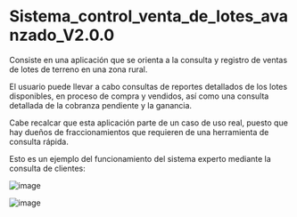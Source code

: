 # Sistema_control_venta_de_lotes_avanzado_V2.0.0

Consiste en una aplicación que se orienta a la consulta y registro de ventas de lotes de terreno en una zona rural. 

El usuario puede llevar a cabo consultas de reportes detallados de los lotes disponibles, en proceso de compra y vendidos, así como una consulta detallada de la cobranza pendiente y la ganancia.

Cabe recalcar que esta aplicación parte de un caso de uso real, puesto que hay dueños de fraccionamientos que requieren de una herramienta de consulta rápida. 

Esto es un ejemplo del funcionamiento del sistema experto mediante la consulta de clientes: 

![image](https://github.com/user-attachments/assets/357d39c9-28b2-4e89-a969-a330fc00ac5e)

![image](https://github.com/user-attachments/assets/96f225b0-da99-4aae-bdd9-a15d97bb5729)


